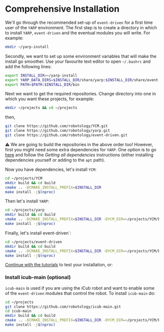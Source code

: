 # Comprehensive Installation

We'll go through the recommended set-up of `event-driven` for a first time user of the `YARP` environment. 
The first step is to create a directory in which to install `YARP`, `event-driven` and the eventual modules you will write. For example:
```bash
mkdir ~/yarp-install
```
Secondly, we want to set up some environment variables that will make the install go smoother. Use your favourite text editor to open `~/.bashrc` and add the following lines:
```bash
export INSTALL_DIR=~/yarp-install
export YARP_DATA_DIRS=$INSTALL_DIR/share/yarp:$INSTALL_DIR/share/event-driven
export PATH=$PATH:$INSTALL_DIR/bin
```
Next we want to get the required repositories. Change directory into one in which you want these projects, for example:
```bash
mkdir ~/projects && cd ~/projects
```
then,
```bash
git clone https://github.com/robotology/YCM.git
git clone https://github.com/robotology/yarp.git
git clone https://github.com/robotology/event-driven.git
```
:warning: We are going to build the repositories in the above order too! However, first you might need some extra dependencies for `YARP`. One option is to go [here](http://wiki.icub.org/wiki/Linux:Installation_from_sources) and follow the _Getting all dependencies_ instructions (either installing dependencies yourself or adding to the `apt` path).

Now you have dependencies, let's install `YCM`:
```bash
cd ~/projects/YCM
mkdir build && cd build
cmake .. -DCMAKE_INSTALL_PREFIX=$INSTALL_DIR
make install -j$(nproc)
```

Then let's install `YARP`:
```bash
cd ~/projects/yarp
mkdir build && cd build
cmake .. -DCMAKE_INSTALL_PREFIX=$INSTALL_DIR -DYCM_DIR=~/projects/YCM/build
make install -j$(nproc)
```
Finally, let's install event-driven`:
```bash
cd ~/projects/event-driven
mkdir build && cd build
cmake .. -DCMAKE_INSTALL_PREFIX=$INSTALL_DIR -DYCM_DIR=~/projects/YCM/build -DYARP_DIR=~/projects/yarp/build
make install -j$(nproc)
```

[Continue with the tutorials](README.md) to test your installation, or:

### Install icub-main (optional)

`icub-main` is used if you are using the iCub robot and want to enable some of the `event-driven` modules that control the robot. To install `icub-main` do:
```bash
cd ~/projects
git clone https://github.com/robotology/icub-main.git
cd icub-main
mkdir build && cd build
cmake .. -DCMAKE_INSTALL_PREFIX=$INSTALL_DIR -DYCM_DIR=~/projects/YCM/build -DYARP_DIR=~/projects/yarp/build
make install -j$(nproc)
```
